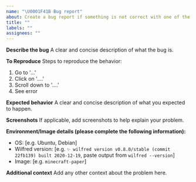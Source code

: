 ```yaml
---
name: "\U0001F41B Bug report"
about: Create a bug report if something is not correct with one of the images
title: ""
labels: ""
assignees: ""
---
```


**Describe the bug**
A clear and concise description of what the bug is.

**To Reproduce**
Steps to reproduce the behavior:

1. Go to '...'
2. Click on '....'
3. Scroll down to '....'
4. See error

**Expected behavior**
A clear and concise description of what you expected to happen.

**Screenshots**
If applicable, add screenshots to help explain your problem.

**Environment/Image details (please complete the following information):**

- OS: [e.g. Ubuntu, Debian]
- Wilfred version: [e.g. `✨ wilfred version v0.8.0/stable (commit 22fb139) built 2020-12-19`, paste output from `wilfred --version`]
- Image: [e.g. `minecraft-paper`]

**Additional context**
Add any other context about the problem here.
